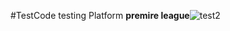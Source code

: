 #TestCode
testing Platform
**premire league**![test2](https://github.com/ranekpatel96/TestCode/assets/46609353/1057c785-46a6-41e4-9274-482f03c00201)
